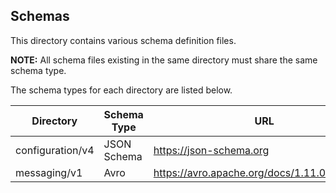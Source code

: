 ## Schemas

This directory contains various schema definition files.

**NOTE:** All schema files existing in the same directory must share the same schema type.

The schema types for each directory are listed below.

| Directory | Schema Type | URL |
|---|---|---|
| configuration/v4 | JSON Schema | https://json-schema.org |
| messaging/v1 | Avro | https://avro.apache.org/docs/1.11.0/spec.html |
